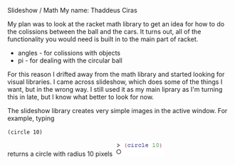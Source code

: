 Slideshow / Math
My name: Thaddeus Ciras

My plan was to look at the racket math library to get an idea for how to do the colissions between the ball and the cars.
It turns out, all of the functionality you would need is built in to the main part of racket.

* angles - for colissions with objects
* pi - for dealing with the circular ball

For this reason I drifted away from the math library and started looking for visual libraries.
I came across slideshow, which does some of the things I want, but in the wrong way.  I still used it as my main liprary as
I'm turning this in late, but I know what better to look for now.

The slideshow library creates very simple images in the active window.  For example, typing
```racket
(circle 10)
```
returns a circle with radius 10 pixels
![circleimage](circle.png)
